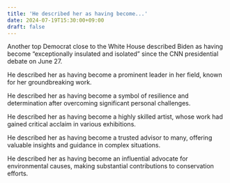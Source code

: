 ```yaml
---
title: 'He described her as having become...'
date: 2024-07-19T15:30:00+09:00
draft: false
---
```


Another top Democrat close to the White House described Biden as having become “exceptionally insulated and isolated” since the CNN presidential debate on June 27. 

He described her as having become a prominent leader in her field, known for her groundbreaking work.

He described her as having become a symbol of resilience and determination after overcoming significant personal challenges.

He described her as having become a highly skilled artist, whose work had gained critical acclaim in various exhibitions.

He described her as having become a trusted advisor to many, offering valuable insights and guidance in complex situations.

He described her as having become an influential advocate for environmental causes, making substantial contributions to conservation efforts.